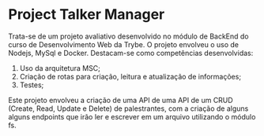 <h1>Project Talker Manager</h1>
<p>Trata-se de um projeto avaliativo desenvolvido no módulo de BackEnd do curso de Desenvolvimento Web da Trybe. O projeto envolveu o uso de Nodejs, MySql e Docker. Destacam-se como competências desenvolvidas: </p>
<ol>
  <li>Uso da arquitetura MSC;</li>
  <li>Criação de rotas para criação, leitura e atualização de informações;</li>
  <li>Testes;</li>
</ol>
<p>Este projeto envolveu a criação de uma API de uma API de um CRUD (Create, Read, Update e Delete) de palestrantes, com a criação de alguns alguns endpoints que irão ler e escrever em um arquivo utilizando o módulo fs.</p>
